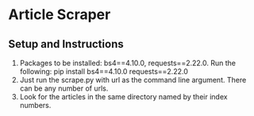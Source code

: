 # Article Scraper

## Setup and Instructions

1. Packages to be installed: bs4==4.10.0, requests==2.22.0. Run the following:
    pip install bs4==4.10.0 requests==2.22.0
2. Just run the scrape.py with url as the command line argument. There can be any number of urls.
3. Look for the articles in the same directory named by their index numbers.